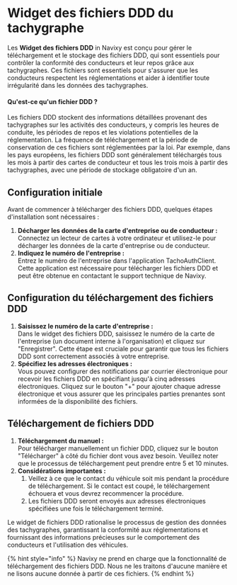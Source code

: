 # Widget des fichiers DDD du tachygraphe

Les **Widget des fichiers DDD** in Navixy est conçu pour gérer le téléchargement et le stockage des fichiers DDD, qui sont essentiels pour contrôler la conformité des conducteurs et leur repos grâce aux tachygraphes. Ces fichiers sont essentiels pour s'assurer que les conducteurs respectent les réglementations et aider à identifier toute irrégularité dans les données des tachygraphes.

#### Qu'est-ce qu'un fichier DDD ?

Les fichiers DDD stockent des informations détaillées provenant des tachygraphes sur les activités des conducteurs, y compris les heures de conduite, les périodes de repos et les violations potentielles de la réglementation. La fréquence de téléchargement et la période de conservation de ces fichiers sont réglementées par la loi. Par exemple, dans les pays européens, les fichiers DDD sont généralement téléchargés tous les mois à partir des cartes de conducteur et tous les trois mois à partir des tachygraphes, avec une période de stockage obligatoire d'un an.

## Configuration initiale

Avant de commencer à télécharger des fichiers DDD, quelques étapes d'installation sont nécessaires :

1. **Décharger les données de la carte d'entreprise ou de conducteur :**\
   Connectez un lecteur de cartes à votre ordinateur et utilisez-le pour décharger les données de la carte d'entreprise ou de conducteur.
2. **Indiquez le numéro de l'entreprise :**\
   Entrez le numéro de l'entreprise dans l'application TachoAuthClient. Cette application est nécessaire pour télécharger les fichiers DDD et peut être obtenue en contactant le support technique de Navixy.

## Configuration du téléchargement des fichiers DDD

1. **Saisissez le numéro de la carte d'entreprise :**\
   Dans le widget des fichiers DDD, saisissez le numéro de la carte de l'entreprise (un document interne à l'organisation) et cliquez sur "Enregistrer". Cette étape est cruciale pour garantir que tous les fichiers DDD sont correctement associés à votre entreprise.
2. **Spécifiez les adresses électroniques :**\
   Vous pouvez configurer des notifications par courrier électronique pour recevoir les fichiers DDD en spécifiant jusqu'à cinq adresses électroniques. Cliquez sur le bouton "+" pour ajouter chaque adresse électronique et vous assurer que les principales parties prenantes sont informées de la disponibilité des fichiers.

## Téléchargement de fichiers DDD

1. **Téléchargement du manuel :**\
   Pour télécharger manuellement un fichier DDD, cliquez sur le bouton "Télécharger" à côté du fichier dont vous avez besoin. Veuillez noter que le processus de téléchargement peut prendre entre 5 et 10 minutes.
2. **Considérations importantes :**
   1. Veillez à ce que le contact du véhicule soit mis pendant la procédure de téléchargement. Si le contact est coupé, le téléchargement échouera et vous devrez recommencer la procédure.
   2. Les fichiers DDD seront envoyés aux adresses électroniques spécifiées une fois le téléchargement terminé.

Le widget de fichiers DDD rationalise le processus de gestion des données des tachygraphes, garantissant la conformité aux réglementations et fournissant des informations précieuses sur le comportement des conducteurs et l'utilisation des véhicules.

{% hint style="info" %}
Navixy ne prend en charge que la fonctionnalité de téléchargement des fichiers DDD. Nous ne les traitons d'aucune manière et ne lisons aucune donnée à partir de ces fichiers.
{% endhint %}
